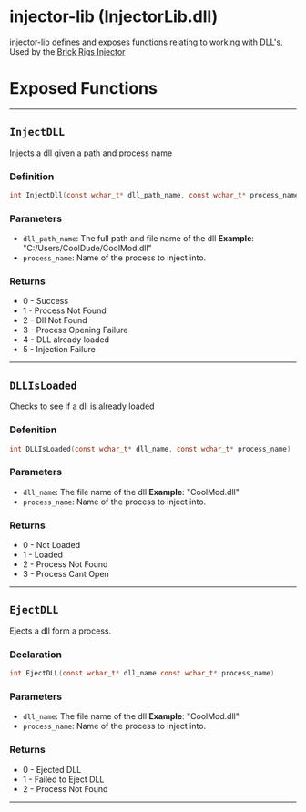 
# injector-lib (InjectorLib.dll)

injector-lib defines and exposes functions relating to working with DLL's. Used by the [Brick Rigs Injector](https://github.com/tubaplayerdis/BR-Injector)

# Exposed Functions

---

## `InjectDLL`

Injects a dll given a path and process name

### Definition

```c
int InjectDll(const wchar_t* dll_path_name, const wchar_t* process_name)
```

### Parameters

- `dll_path_name`: The full path and file name of the dll
  **Example**: "C:/Users/CoolDude/CoolMod.dll"
- `process_name`: Name of the process to inject into.

### Returns

* 0 - Success
* 1 - Process Not Found
* 2 - Dll Not Found
* 3 - Process Opening Failure
* 4 - DLL already loaded
* 5 - Injection Failure

---

## `DLLIsLoaded`

Checks to see if a dll is already loaded

### Defenition

```c
int DLLIsLoaded(const wchar_t* dll_name, const wchar_t* process_name)
```

### Parameters

- `dll_name`: The file name of the dll
  **Example**: "CoolMod.dll"
- `process_name`: Name of the process to inject into.

### Returns

* 0 - Not Loaded  
* 1 - Loaded  
* 2 - Process Not Found  
* 3 - Process Cant Open

---

## `EjectDLL`

Ejects a dll form a process.

### Declaration

```c
int EjectDLL(const wchar_t* dll_name const wchar_t* process_name)
```

### Parameters

- `dll_name`: The file name of the dll
  **Example**: "CoolMod.dll"
- `process_name`: Name of the process to inject into.

### Returns

* 0 - Ejected DLL  
* 1 - Failed to Eject DLL  
* 2 - Process Not Found

---